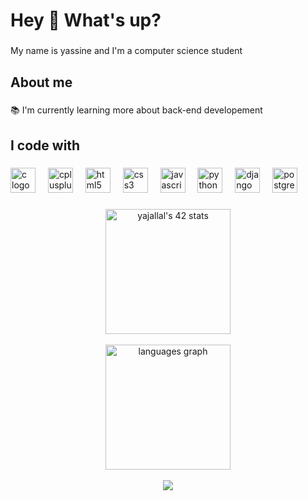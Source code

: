  <h1 align="left">Hey 👋 What's up?</h1>

###

<p align="left">My name is yassine and I'm a computer science student</p>

###

<h2 align="left">About me</h2>

###

<p align="left">📚 I'm currently learning more about back-end developement</p>

###

<h2 align="left">I code with</h2>

###

<div align="left">
  <img src="https://cdn.jsdelivr.net/gh/devicons/devicon/icons/c/c-original.svg" height="40" alt="c logo"  />
  <img width="12" />
  <img src="https://cdn.jsdelivr.net/gh/devicons/devicon/icons/cplusplus/cplusplus-original.svg" height="40" alt="cplusplus logo"  />
  <img width="12" />
  <img src="https://cdn.jsdelivr.net/gh/devicons/devicon/icons/html5/html5-original.svg" height="40" alt="html5 logo"  />
  <img width="12" />
  <img src="https://cdn.jsdelivr.net/gh/devicons/devicon/icons/css3/css3-original.svg" height="40" alt="css3 logo"  />
  <img width="12" />
  <img src="https://cdn.jsdelivr.net/gh/devicons/devicon/icons/javascript/javascript-original.svg" height="40" alt="javascript logo"  />
  <img width="12" />
  <img src="https://cdn.jsdelivr.net/gh/devicons/devicon/icons/python/python-original.svg" height="40" alt="python logo"  />
  <img width="12" />
  <img src="https://cdn.jsdelivr.net/gh/devicons/devicon/icons/django/django-plain.svg" height="40" alt="django logo"  />
  <img width="12" />
  <img src="https://cdn.jsdelivr.net/gh/devicons/devicon/icons/postgresql/postgresql-original.svg" height="40" alt="postgresql logo"  />
</div>

###

<div align="center">
  <img src="https://badge.mediaplus.ma/darkblue/yajallal" alt="yajallal's 42 stats" height="200" />
</div>
<br />
<div align="center">
  <img src="https://github-readme-stats.vercel.app/api/top-langs?username=YassineAjallal&locale=en&hide_title=false&layout=compact&card_width=320&langs_count=5&theme=dracula&hide_border=true&order=2" height="200" alt="languages graph"  />
</div>
<br />
<div align="center">
  <img src="https://github-readme-stats.vercel.app/api?username=YassineAjallal&theme=dracula&show_icons=true&hide_border=true&count_private=true" />
</div>

###


